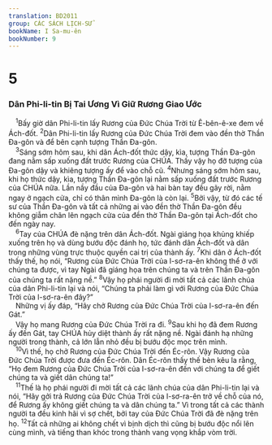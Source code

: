 ```yaml
---
translation: BD2011
group: CÁC SÁCH LỊCH-SỬ
bookName: I Sa-mu-ên 
bookNumber: 9
---
```


<div class="title"><h1>5</h1><h3>Dân Phi-li-tin Bị Tai Ương Vì Giữ Rương Giao Ước</h3></div>
<span class="verse 1sa_5_1"> <sup>1</sup>Bấy giờ dân Phi-li-tin lấy Rương của Ðức Chúa Trời từ Ê-bên-ê-xe đem về Ách-đốt. </span>
<span class="verse 1sa_5_2"><sup>2</sup>Dân Phi-li-tin lấy Rương của Ðức Chúa Trời đem vào đền thờ Thần Ða-gôn và để bên cạnh tượng Thần Ða-gôn.<br/></span>
<span class="verse 1sa_5_3"> <sup>3</sup>Sáng sớm hôm sau, khi dân Ách-đốt thức dậy, kìa, tượng Thần Ða-gôn đang nằm sấp xuống đất trước Rương của CHÚA. Thấy vậy họ đỡ tượng của Ða-gôn dậy và khiêng tượng ấy để vào chỗ cũ. </span>
<span class="verse 1sa_5_4"><sup>4</sup>Nhưng sáng sớm hôm sau, khi họ thức dậy, kìa, tượng Thần Ða-gôn lại nằm sấp xuống đất trước Rương của CHÚA nữa. Lần nầy đầu của Ða-gôn và hai bàn tay đều gãy rời, nằm ngay ở ngạch cửa, chỉ có thân mình Ða-gôn là còn lại. </span>
<span class="verse 1sa_5_5"><sup>5</sup>Bởi vậy, từ đó các tế sư của Thần Ða-gôn và tất cả những ai vào đền thờ Thần Ða-gôn đều không giẫm chân lên ngạch cửa của đền thờ Thần Ða-gôn tại Ách-đốt cho đến ngày nay.<br/></span>
<span class="verse 1sa_5_6"> <sup>6</sup>Tay của CHÚA đè nặng trên dân Ách-đốt. Ngài giáng họa khủng khiếp xuống trên họ và dùng bướu độc đánh họ, tức đánh dân Ách-đốt và dân trong những vùng trực thuộc quyền cai trị của thành ấy. </span>
<span class="verse 1sa_5_7"><sup>7</sup>Khi dân ở Ách-đốt thấy thế, họ nói, “Rương của Ðức Chúa Trời của I-sơ-ra-ên không thể ở với chúng ta được, vì tay Ngài đã giáng họa trên chúng ta và trên Thần Ða-gôn của chúng ta rất nặng nề.” </span>
<span class="verse 1sa_5_8"><sup>8</sup>Vậy họ phái người đi mời tất cả các lãnh chúa của dân Phi-li-tin lại và nói, “Chúng ta phải làm gì với Rương của Ðức Chúa Trời của I-sơ-ra-ên đây?”<br/> Những vị ấy đáp, “Hãy chở Rương của Ðức Chúa Trời của I-sơ-ra-ên đến Gát.”<br/> Vậy họ mang Rương của Ðức Chúa Trời ra đi. </span>
<span class="verse 1sa_5_9"><sup>9</sup>Sau khi họ đã đem Rương ấy đến Gát, tay CHÚA hủy diệt thành ấy rất nặng nề. Ngài đánh hạ những người trong thành, cả lớn lẫn nhỏ đều bị bướu độc mọc trên mình.<br/></span>
<span class="verse 1sa_5_10"> <sup>10</sup>Vì thế, họ chở Rương của Ðức Chúa Trời đến Éc-rôn. Vậy Rương của Ðức Chúa Trời được đưa đến Éc-rôn. Dân Éc-rôn thấy thế bèn kêu la rằng, “Họ đem Rương của Ðức Chúa Trời của I-sơ-ra-ên đến với chúng ta để giết chúng ta và giết dân chúng ta!”<br/></span>
<span class="verse 1sa_5_11"> <sup>11</sup>Thế là họ phái người đi mời tất cả các lãnh chúa của dân Phi-li-tin lại và nói, “Hãy gởi trả Rương của Ðức Chúa Trời của I-sơ-ra-ên trở về chỗ của nó, để Rương ấy không giết chúng ta và dân chúng ta.” Vì trong tất cả các thành người ta đều kinh hãi vì sợ chết, bởi tay của Ðức Chúa Trời đã đè nặng trên họ. </span>
<span class="verse 1sa_5_12"><sup>12</sup>Tất cả những ai không chết vì bịnh dịch thì cũng bị bướu độc nổi lên cùng mình, và tiếng than khóc trong thành vang vọng khắp vòm trời.<br/></span>
